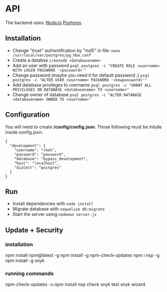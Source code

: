 # API
The backend uses:
[NodeJs](https://nodejs.org/en/)
[Postgres](https://www.postgresql.org/).

## Installation
- Change "trust" authentifcation by "md5" in file: `nano /usr/local/var/postgres/pg_hba.conf`
- Create a databse `createdb <databasename>`
- Add an user with password `psql postgres -c "CREATE ROLE <username> WITH LOGIN PASSWORD '<password>'"`
- Change password (maybe you need it for default password ;) `psql postgres -c "ALTER USER <username> PASSWORD '<newpassword>'"`
- Add database privileges to username `psql postgres -c "GRANT ALL PRIVILEGES ON DATABASE <databasename> TO <username>"`
- Change owner of database `psql postgres -c "ALTER DATABASE <databasename> OWNER TO <username>"`

## Configuration
You will need to create **/config/config.json**.
Those following must be inlude inside config.json:
```
{
  "development": {
    "username": "root",
    "password": "password",
    "database": "bypass_development",
    "host": "localhost",
    "dialect": "postgres"
  }
}
```

## Run
- Install dependencies with `node install`
- Migrate database with  `sequelize db:migrate`
- Start the server using `nodemon server.js`

## Update + Security
### installation
npm install npm@latest -g
npm install -g npm-check-updates
npm i nsp -g
npm install -g snyk

### running commands
npm-check-updates -u
npm install
nsp check
snyk test
snyk wizard
